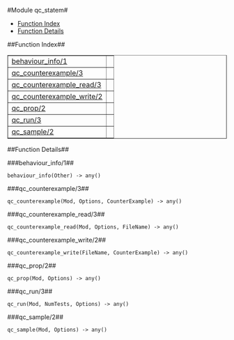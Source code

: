 

#Module qc_statem#
* [Function Index](#index)
* [Function Details](#functions)


<a name="index"></a>

##Function Index##


<table width="100%" border="1" cellspacing="0" cellpadding="2" summary="function index"><tr><td valign="top"><a href="#behaviour_info-1">behaviour_info/1</a></td><td></td></tr><tr><td valign="top"><a href="#qc_counterexample-3">qc_counterexample/3</a></td><td></td></tr><tr><td valign="top"><a href="#qc_counterexample_read-3">qc_counterexample_read/3</a></td><td></td></tr><tr><td valign="top"><a href="#qc_counterexample_write-2">qc_counterexample_write/2</a></td><td></td></tr><tr><td valign="top"><a href="#qc_prop-2">qc_prop/2</a></td><td></td></tr><tr><td valign="top"><a href="#qc_run-3">qc_run/3</a></td><td></td></tr><tr><td valign="top"><a href="#qc_sample-2">qc_sample/2</a></td><td></td></tr></table>


<a name="functions"></a>

##Function Details##

<a name="behaviour_info-1"></a>

###behaviour_info/1##


`behaviour_info(Other) -> any()`

<a name="qc_counterexample-3"></a>

###qc_counterexample/3##


`qc_counterexample(Mod, Options, CounterExample) -> any()`

<a name="qc_counterexample_read-3"></a>

###qc_counterexample_read/3##


`qc_counterexample_read(Mod, Options, FileName) -> any()`

<a name="qc_counterexample_write-2"></a>

###qc_counterexample_write/2##


`qc_counterexample_write(FileName, CounterExample) -> any()`

<a name="qc_prop-2"></a>

###qc_prop/2##


`qc_prop(Mod, Options) -> any()`

<a name="qc_run-3"></a>

###qc_run/3##


`qc_run(Mod, NumTests, Options) -> any()`

<a name="qc_sample-2"></a>

###qc_sample/2##


`qc_sample(Mod, Options) -> any()`

